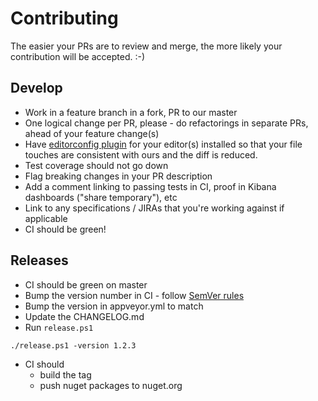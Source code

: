 # Contributing

The easier your PRs are to review and merge, the more likely your contribution will be accepted. :-)

## Develop
* Work in a feature branch in a fork, PR to our master
* One logical change per PR, please - do refactorings in separate PRs, ahead of your feature change(s)
* Have [editorconfig plugin](http://editorconfig.org) for your editor(s) installed so that your file touches are consistent with ours and the diff is reduced.
* Test coverage should not go down
* Flag breaking changes in your PR description
* Add a comment linking to passing tests in CI, proof in Kibana dashboards ("share temporary"), etc
* Link to any specifications / JIRAs that you're working against if applicable
* CI should be green!

## Releases
* CI should be green on master
* Bump the version number in CI - follow [SemVer rules](http://semver.org)
* Bump the version in appveyor.yml to match
* Update the CHANGELOG.md
* Run `release.ps1`
```shell
./release.ps1 -version 1.2.3
```
* CI should
  * build the tag
  * push nuget packages to nuget.org
